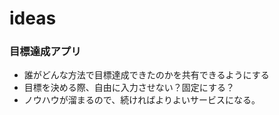 # ideas
### 目標達成アプリ
- 誰がどんな方法で目標達成できたのかを共有できるようにする
- 目標を決める際、自由に入力させない？固定にする？
- ノウハウが溜まるので、続ければよりよいサービスになる。
